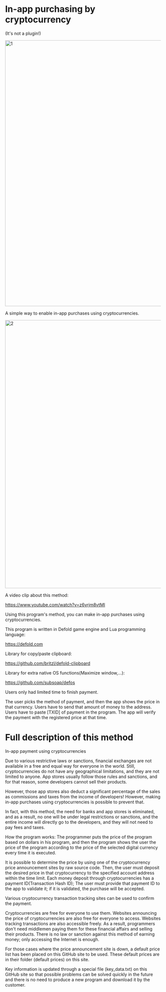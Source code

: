 # In-app purchasing by cryptocurrency

(It's not a plugin!)

<img width="859" alt="1" src="https://github.com/bdshahab/in-app-purchasing-by-crypto/assets/17976016/e7ee57fe-dc7a-401c-8395-848e584e5ec8">


A simple way to enable in-app purchases using cryptocurrencies.

<img width="866" alt="2" src="https://github.com/bdshahab/in-app-purchasing-by-crypto/assets/17976016/a019ad1c-8f7f-4c4a-a220-5c55add9323f">


A video clip about this method:

https://www.youtube.com/watch?v=z6vrjm8vtMI


Using this program's method, you can make in-app purchases using cryptocurrencies.

This program is written in Defold game engine and Lua programming language:


https://defold.com

Library for copy/paste clipboard:

https://github.com/britzl/defold-clipboard

Library for extra native OS functions(Maximize window,...):

https://github.com/subsoap/defos


Users only had limited time to finish payment.

The user picks the method of payment, and then the app shows the price in that currency. Users have to send that amount of money to the address. Users have to paste [TXID] of payment in the program. The app will verify the payment with the registered price at that time.

# Full description of this method

In-app payment using cryptocurrencies

Due to various restrictive laws or sanctions, financial exchanges are not available in a free and equal way for everyone in the world. Still, cryptocurrencies do not have any geographical limitations, and they are not limited to anyone. App stores usually follow those rules and sanctions, and for that reason, some developers cannot sell their products.

However, those app stores also deduct a significant percentage of the sales as commissions and taxes from the income of developers! However, making in-app purchases using cryptocurrencies is possible to prevent that.

In fact, with this method, the need for banks and app stores is eliminated, and as a result, no one will be under legal restrictions or sanctions, and the entire income will directly go to the developers, and they will not need to pay fees and taxes.

How the program works: The programmer puts the price of the program based on dollars in his program, and then the program shows the user the price of the program according to the price of the selected digital currency every time it is executed.

It is possible to determine the price by using one of the cryptocurrency price announcement sites by raw source code. Then, the user must deposit the desired price in that cryptocurrency to the specified account address within the time limit. Each money deposit through cryptocurrencies has a payment ID(Transaction Hash ID); The user must provide that payment ID to the app to validate it; if it is validated, the purchase will be accepted.

Various cryptocurrency transaction tracking sites can be used to confirm the payment.

Cryptocurrencies are free for everyone to use them. Websites announcing the price of cryptocurrencies are also free for everyone to access. Websites tracking transactions are also accessible freely. As a result, programmers don't need middlemen paying them for these financial affairs and selling their products. There is no law or sanction against this method of earning money; only accessing the Internet is enough.

For those cases where the price announcement site is down, a default price list has been placed on this GitHub site to be used. These default prices are in their folder (default prices) on this site.

Key information is updated through a special file (key_data.txt) on this GitHub site so that possible problems can be solved quickly in the future and there is no need to produce a new program and download it by the customer.
